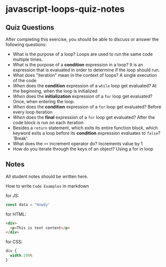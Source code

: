 # javascript-loops-quiz-notes

## Quiz Questions

After completing this exercise, you should be able to discuss or answer the following questions:

- What is the purpose of a loop?
Loops are used to run the same code multiple times.
- What is the purpose of a **condition** expression in a loop?
It is an expression that is evaluated in order to determine if the loop should run.
- What does "iteration" mean in the context of loops?
A single execution of the code
- _When_ does the **condition** expression of a `while` loop get evaluated?
At the beginning, when the loop is initialized
- _When_ does the **initialization** expression of a `for` loop get evaluated?
Once, when entering the loop.
- _When_ does the **condition** expression of a `for` loop get evaluated?
Before every loop iteration
- _When_ does the **final** expression of a `for` loop get evaluated?
After the code block is run on each iteration
- Besides a `return` statement, which exits its entire function block, which keyword exits a loop before its **condition** expression evaluates to `false`?
'Break'
- What does the `++` increment operator do?
Increments value by 1
- How do you iterate through the keys of an object?
Using a for in loop

## Notes

All student notes should be written here.


How to write `Code Examples` in markdown

for JS:
```javascript
const data = "Howdy"
```

for HTML:
```html
<div>
  <p>This is text content</p>
</div>
```

for CSS:
```css
div {
  width:100%
}
```
